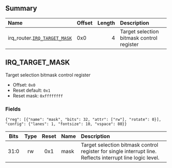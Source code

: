 ## Summary

| Name                                             | Offset   |   Length | Description                               |
|:-------------------------------------------------|:---------|---------:|:------------------------------------------|
| irq_router.[`IRQ_TARGET_MASK`](#irq_target_mask) | 0x0      |        4 | Target selection bitmask control register |

## IRQ_TARGET_MASK
Target selection bitmask control register
- Offset: `0x0`
- Reset default: `0x1`
- Reset mask: `0xffffffff`

### Fields

```wavejson
{"reg": [{"name": "mask", "bits": 32, "attr": ["rw"], "rotate": 0}], "config": {"lanes": 1, "fontsize": 10, "vspace": 80}}
```

|  Bits  |  Type  |  Reset  | Name   | Description                                                                                               |
|:------:|:------:|:-------:|:-------|:----------------------------------------------------------------------------------------------------------|
|  31:0  |   rw   |   0x1   | mask   | Target selection bitmask control register for single interrupt line. Reflects interrupt line logic level. |

